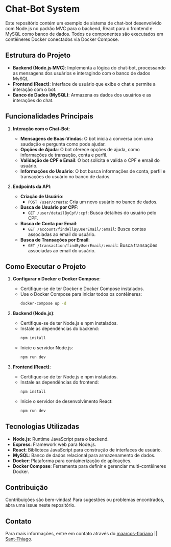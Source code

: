 # Chat-Bot System

Este repositório contém um exemplo de sistema de chat-bot desenvolvido com Node.js no padrão MVC para o backend, React para o frontend e MySQL como banco de dados. Todos os componentes são executados em contêineres Docker conectados via Docker Compose.

## Estrutura do Projeto

- **Backend (Node.js MVC)**: Implementa a lógica do chat-bot, processando as mensagens dos usuários e interagindo com o banco de dados MySQL.
- **Frontend (React)**: Interface de usuário que exibe o chat e permite a interação com o bot.
- **Banco de Dados (MySQL)**: Armazena os dados dos usuários e as interações do chat.

## Funcionalidades Principais

1. **Interação com o Chat-Bot**:
   - **Mensagens de Boas-Vindas**: O bot inicia a conversa com uma saudação e pergunta como pode ajudar.
   - **Opções de Ajuda**: O bot oferece opções de ajuda, como informações de transação, conta e perfil.
   - **Validação de CPF e Email**: O bot solicita e valida o CPF e email do usuário.
   - **Informações do Usuário**: O bot busca informações de conta, perfil e transações do usuário no banco de dados.

2. **Endpoints da API**:
   - **Criação de Usuário**:
     - `POST /user/create`: Cria um novo usuário no banco de dados.
   - **Busca de Usuário por CPF**:
     - `GET /user/detailByCpf/:cpf`: Busca detalhes do usuário pelo CPF.
   - **Busca de Conta por Email**:
     - `GET /account/findAllByUserEmail/:email`: Busca contas associadas ao email do usuário.
   - **Busca de Transações por Email**:
     - `GET /transaction/findByUserEmail/:email`: Busca transações associadas ao email do usuário.

## Como Executar o Projeto

1. **Configurar o Docker e Docker Compose**:

   - Certifique-se de ter Docker e Docker Compose instalados.
   - Use o Docker Compose para iniciar todos os contêineres:
     ```bash
     docker-compose up -d
     ```

2. **Backend (Node.js)**:

   - Certifique-se de ter Node.js e npm instalados.
   - Instale as dependências do backend:
     ```bash
     npm install
     ```
   - Inicie o servidor Node.js:
     ```bash
     npm run dev
     ```

3. **Frontend (React)**:

   - Certifique-se de ter Node.js e npm instalados.
   - Instale as dependências do frontend:
     ```bash
     npm install
     ```
   - Inicie o servidor de desenvolvimento React:
     ```bash
     npm run dev
     ```

## Tecnologias Utilizadas

- **Node.js**: Runtime JavaScript para o backend.
- **Express**: Framework web para Node.js.
- **React**: Biblioteca JavaScript para construção de interfaces de usuário.
- **MySQL**: Banco de dados relacional para armazenamento de dados.
- **Docker**: Plataforma para containerização de aplicações.
- **Docker Compose**: Ferramenta para definir e gerenciar multi-contêineres Docker.

## Contribuição

Contribuições são bem-vindas! Para sugestões ou problemas encontrados, abra uma issue neste repositório.

## Contato

Para mais informações, entre em contato através do [maarcos-floriano](mailto:marcos.floriano@sptech.school) || [Sant-Thiago](mailto:thiago.santos@sptech.school).
